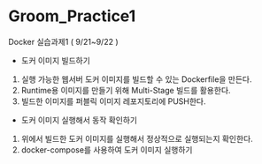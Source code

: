 # Groom_Practice1


Docker 실습과제1 ( 9/21~9/22 )

- 도커 이미지 빌드하기

1) 실행 가능한 웹서버 도커 이미지를 빌드할 수 있는 Dockerfile을 만든다.
2) Runtime용 이미지를 만들기 위해 Multi-Stage 빌드를 활용한다. 
3) 빌드한 이미지를 퍼블릭 이미지 레포지토리에 PUSH한다.

- 도커 이미지 실행해서 동작 확인하기
1) 위에서 빌드한 도커 이미지를 실행해서 정상적으로 실행되는지 확인한다.
2) docker-compose를 사용하여 도커 이미지 실행하기



